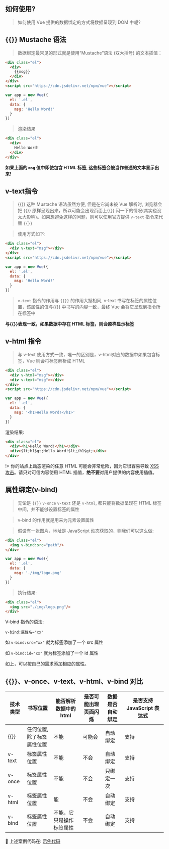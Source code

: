 ##  如何使用?

> 如何使用 Vue 提供的数据绑定的方式将数据呈现到 DOM 中呢?

## {{}} Mustache 语法

> 数据绑定最常见的形式就是使用“Mustache”语法 (双大括号) 的文本插值：

```html	
<div class="el">
  <div>
    {{msg}}
  </div>
</div>
<script src="https://cdn.jsdelivr.net/npm/vue"></script>
```

```js
var app = new Vue({
  el: '.el',
  data: {
    msg: 'Hello Word!'
  }
})
```

> 渲染结果

```html
<div class="el">
  <div>
    Hello Word!
  </div>
</div>
```

**如果上面的 `msg` 值中即使包含 HTML 标签, 这些标签会被当作普通的文本显示出来!**

## v-text指令

> {{}} 这种 Mustache 语法虽然方便, 但是在它尚未被 Vue 解析时, 浏览器会把 {{}} 原样呈现出来，所以可能会出现页面上{{}} 闪一下的情况(其实也没太大影响)。如果想避免这样的问题，则可以使用官方提供 `v-text` 指令来代替 `{{}}`

> 使用方式如下:

```html
<div class="el">
  <div v-text="msg"></div>
</div>
<script src="https://cdn.jsdelivr.net/npm/vue"></script>
```

```js
var app = new Vue({
  el: '.el',
  data: {
    msg: 'Hello Word!'
  }
})
```

> `v-text` 指令的作用与 `{{}}` 的作用大抵相同, v-text 书写在标签的属性位置，该属性的值与{{}}  中书写的内容一致，最终 Vue 会将它呈现到指令所在标签中

**与{{}}表现一致，如果数据中存在 HTML 标签，则会原样显示标签**

## v-html 指令

> 与 v-text 使用方式一致，唯一的区别是，v-html对应的数据中如果包含标签，Vue 则会将标签解析成 HTML

```html
<div class="el">
  <div v-html="msg"></div>
  <div v-text="msg"></div>
</div>
<script src="https://cdn.jsdelivr.net/npm/vue"></script>
```

```js
var app = new Vue({
  el: '.el',
  data: {
    msg: '<h1>Hello Word!</h1>'
  }
})
```

渲染结果:

```html
<div class="el">
  <div><h1>Hello Word!</h1></div>
  <div>$lt;h1$gt;Hello Word!$lt;/h1$gt;</div>
</div>
```



!> 你的站点上动态渲染的任意 HTML 可能会非常危险，因为它很容易导致 [XSS 攻击](https://en.wikipedia.org/wiki/Cross-site_scripting)。请只对可信内容使用 HTML 插值，**绝不要**对用户提供的内容使用插值。



## 属性绑定(v-bind)

> 无论是 `{{}}` `v-once` `v-text` 还是 `v-html`, 都只能将数据呈现在 HTML 标签中间，并不能够设置标签的属性

> v-bind 的作用就是用来为元素设置属性

> 假设有一张图片，地址是 JavaScript 动态获取的，则我们可以这么做: 

```html
<div class="el">
  <img v-bind:src="path"/>
</div>
```

```js
var app = new Vue({
  el: '.el',
  data: {
    msg: './img/logo.png'
  }
})
```

> 执行结果:

```html
<div class="el">
  <img src="./img/logo.png"/>
</div>
```

V-bind 指令的语法:

`v-bind:属性名="xx"`

如 `v-bind:src="xx"` 就为标签添加了一个 src 属性

如 `v-bind:id="xx"` 就为标签添加了一个 id 属性

如上，可以按自己的需求添加相应的属性。



## {{}}、v-once、v-text、v-html、v-bind 对比

| 技术类型   | 书写位置           | 能否解析数据中的 html | 是否可能出现页面闪烁 | 数据是否自动绑定 | 是否支持 JavaScript 表达式 |
| ------ | -------------- | ------------- | ---------- | -------- | ------------------- |
| {{}}   | 任何位置, 除了标签属性位置 | 不能            | 可能会        | 自动绑定     | 支持                  |
| v-text | 标签属性位置         | 不能            | 不会         | 自动绑定     | 支持                  |
| v-once | 标签属性位置         | 不能            | 不会         | 只绑定一次    | 支持                  |
| v-html | 标签属性位置         | 能             | 不会         | 自动绑定     | 支持                  |
| v-bind | 标签属性位置         | 不能，它只是操作标签属性  | 不会         | 自动绑定     | 支持                  |

🚩 上述案例代码在:  <a href="###">示例代码</a> 